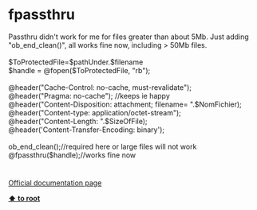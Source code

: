 # fpassthru




<div class="phpcode"><span class="html">
Passthru didn&apos;t work for me for files greater than about 5Mb. Just adding &quot;ob_end_clean()&quot;, all works fine now, including &gt; 50Mb files.<br><br>$ToProtectedFile=$pathUnder.$filename<br>$handle = @fopen($ToProtectedFile, &quot;rb&quot;);<br><br>@header(&quot;Cache-Control: no-cache, must-revalidate&quot;); <br>@header(&quot;Pragma: no-cache&quot;); //keeps ie happy<br>@header(&quot;Content-Disposition: attachment; filename= &quot;.$NomFichier);<br>@header(&quot;Content-type: application/octet-stream&quot;);<br>@header(&quot;Content-Length: &quot;.$SizeOfFile);<br>@header(&apos;Content-Transfer-Encoding: binary&apos;);<br><br>ob_end_clean();//required here or large files will not work<br>@fpassthru($handle);//works fine now</span>
</div>
  

#

[Official documentation page](https://www.php.net/manual/en/function.fpassthru.php)

**[⬆ to root](/)**
